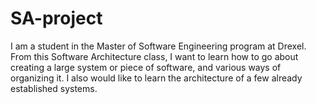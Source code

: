 # SA-project
I am a student in the Master of Software Engineering program at Drexel. From this Software Architecture class, I want to learn how to go about creating a large system or piece of software, and various ways of organizing it. I also would like to learn the architecture of a few already established systems. 
